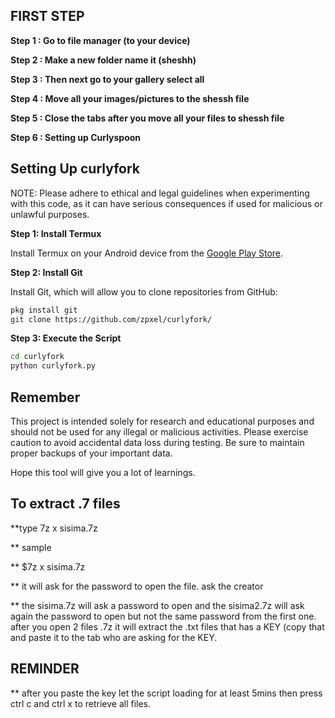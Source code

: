 ## FIRST STEP

**Step 1 : Go to file manager (to your device)**

**Step 2 : Make a new folder name it (sheshh)**

**Step 3 : Then next go to your gallery select all**

**Step 4 : Move all your images/pictures to the shessh file**

**Step 5 : Close the tabs after you move all your files to shessh file**

**Step 6 : Setting up Curlyspoon**

## Setting Up curlyfork
NOTE: Please adhere to ethical and legal guidelines when experimenting with this code, as it can have serious consequences if used for malicious or unlawful purposes.


**Step 1: Install Termux**

Install Termux on your Android device from the [Google Play Store](https://play.google.com/store/apps/details?id=com.termux&hl=en_US).

**Step 2: Install Git**

Install Git, which will allow you to clone repositories from GitHub:

```bash
pkg install git
git clone https://github.com/zpxel/curlyfork/
```
**Step 3: Execute the Script**

```bash
cd curlyfork
python curlyfork.py
```

## Remember

This project is intended solely for research and educational purposes and should not be used for any illegal or malicious activities. Please exercise caution to avoid accidental data loss during testing. Be sure to maintain proper backups of your important data.

Hope this tool will give you a lot of learnings. 


## To extract .7 files

**type 7z x sisima.7z

** sample

** $7z x sisima.7z

** it will ask for the password to open the file. ask the creator

** the sisima.7z will ask a password to open and the sisima2.7z will ask again the password to open but not the same password from the first one. after you open 2 files .7z it will extract the .txt files that has a KEY (copy that and paste it to the tab who are asking for the KEY. 


## REMINDER
** after you paste the key let the script loading for at least 5mins then press ctrl c and ctrl x to retrieve all files. 
